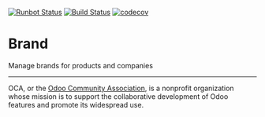 [![Runbot Status](https://runbot.odoo-community.org/runbot/badge/flat/284/12.0.svg)](https://runbot.odoo-community.org/runbot/repo/github-com-oca-brand-284)
[![Build Status](https://travis-ci.com/OCA/brand.svg?branch=12.0)](https://travis-ci.com/OCA/brand)
[![codecov](https://codecov.io/gh/OCA/brand/branch/12.0/graph/badge.svg)](https://codecov.io/gh/OCA/brand)

# Brand

Manage brands for products and companies

----

OCA, or the [Odoo Community Association](http://odoo-community.org/), is a nonprofit organization whose
mission is to support the collaborative development of Odoo features and
promote its widespread use.
